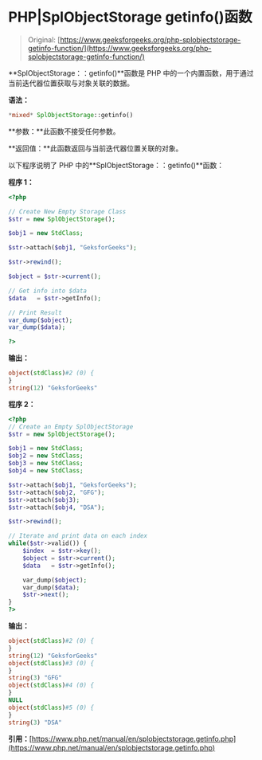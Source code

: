# PHP|SplObjectStorage getinfo()函数

> Original: [https://www.geeksforgeeks.org/php-splobjectstorage-getinfo-function/](https://www.geeksforgeeks.org/php-splobjectstorage-getinfo-function/)

**SplObjectStorage：：getinfo()**函数是 PHP 中的一个内置函数，用于通过当前迭代器位置获取与对象关联的数据。

**语法：**

```php
*mixed* SplObjectStorage::getinfo()
```

**参数：**此函数不接受任何参数。

**返回值：**此函数返回与当前迭代器位置关联的对象。

以下程序说明了 PHP 中的**SplObjectStorage：：getinfo()**函数：

**程序 1：**

```php
<?php

// Create New Empty Storage Class
$str = new SplObjectStorage();

$obj1 = new StdClass;

$str->attach($obj1, "GeksforGeeks");

$str->rewind();

$object = $str->current(); 

// Get info into $data 
$data   = $str->getInfo();

// Print Result
var_dump($object);
var_dump($data);

?>
```

**输出：**

```php
object(stdClass)#2 (0) {
}
string(12) "GeksforGeeks"

```

**程序 2：**

```php
<?php
// Create an Empty SplObjectStorage
$str = new SplObjectStorage();

$obj1 = new StdClass;
$obj2 = new StdClass;
$obj3 = new StdClass;
$obj4 = new StdClass;

$str->attach($obj1, "GeksforGeeks");
$str->attach($obj2, "GFG");
$str->attach($obj3);
$str->attach($obj4, "DSA");

$str->rewind();

// Iterate and print data on each index
while($str->valid()) {
    $index  = $str->key();
    $object = $str->current(); 
    $data   = $str->getInfo();

    var_dump($object);
    var_dump($data);
    $str->next();
}
?>
```

**输出：**

```php
object(stdClass)#2 (0) {
}
string(12) "GeksforGeeks"
object(stdClass)#3 (0) {
}
string(3) "GFG"
object(stdClass)#4 (0) {
}
NULL
object(stdClass)#5 (0) {
}
string(3) "DSA"

```

**引用：**[https://www.php.net/manual/en/splobjectstorage.getinfo.php](https://www.php.net/manual/en/splobjectstorage.getinfo.php)